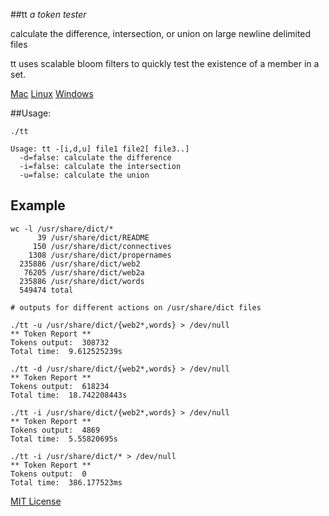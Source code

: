 ##tt
*a token tester*

calculate the difference, intersection, or union on large newline delimited files

tt uses scalable bloom filters to quickly test the existence of a member in a set.

[Mac](https://github.com/jasonmoo/tt/raw/master/builds/tt-darwin-amd64.gz)
[Linux](https://github.com/jasonmoo/tt/raw/master/builds/tt-linux-amd64.gz)
[Windows](https://github.com/jasonmoo/tt/raw/master/builds/tt-windows-amd64.gz)

##Usage:

	./tt

	Usage: tt -[i,d,u] file1 file2[ file3..]
	  -d=false: calculate the difference
	  -i=false: calculate the intersection
	  -u=false: calculate the union

## Example

	wc -l /usr/share/dict/*
	      39 /usr/share/dict/README
	     150 /usr/share/dict/connectives
	    1308 /usr/share/dict/propernames
	  235886 /usr/share/dict/web2
	   76205 /usr/share/dict/web2a
	  235886 /usr/share/dict/words
	  549474 total

	# outputs for different actions on /usr/share/dict files

	./tt -u /usr/share/dict/{web2*,words} > /dev/null
	** Token Report **
	Tokens output:  308732
	Total time:  9.612525239s

	./tt -d /usr/share/dict/{web2*,words} > /dev/null
	** Token Report **
	Tokens output:  618234
	Total time:  18.742208443s

	./tt -i /usr/share/dict/{web2*,words} > /dev/null
	** Token Report **
	Tokens output:  4869
	Total time:  5.55820695s

	./tt -i /usr/share/dict/* > /dev/null
	** Token Report **
	Tokens output:  0
	Total time:  386.177523ms



[MIT License](https://github.vimeows.com/jason/tt/raw/master/LICENSE)

